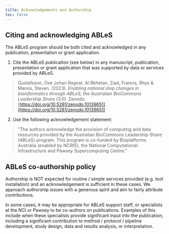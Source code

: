 ```yaml
---
title: Acknowledgements and Authorship
toc: false
---
```


## Citing and acknowledging ABLeS

The ABLeS program should be both cited and acknowledged in any publication, presentation or grant application. 

1. Cite the ABLeS publication (see below) in any manuscript, publication, presentation or grant application that was supported by data or services provided by ABLeS.
> Gustafsson, Ove Johan Ragnar, Al Bkhetan, Ziad, Francis, Rhys & Manos, Steven. (2023). *Enabling national step changes in bioinformatics through ABLeS, the Australian BioCommons Leadership Share (3.0).* Zenodo. [https://doi.org/10.5281/zenodo.10139651](https://doi.org/10.5281/zenodo.10139651)


2. Use the following acknowledgement statement:
>"The authors acknowledge the provision of computing and data resources provided by the Australian BioCommons Leadership Share (ABLeS) program. This program is co-funded by Bioplatforms Australia (enabled by NCRIS), the National Computational Infrastructure and Pawsey Supercomputing Centre.”

## ABLeS co-authorship policy

Authorship is NOT expected for routine / simple services provided (e.g. tool installation) and an acknowledgement is sufficient in these cases. We approach authorship issues with a generous spirit and aim to fairly attribute contributions.

In some cases, it may be appropriate for ABLeS support staff, or specialists at the NCI or Pawsey to be co-authors on publications. Examples of this include when these specialists provide significant input into the publication, including a significant contribution to method / protocol / pipeline development, study design, data and results analysis, or interpretation.

